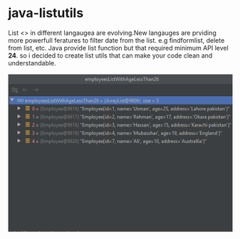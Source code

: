 # java-listutils
List <> in different langaugea are evolving.New langauges are prviding more powerfull feratures to filter date from the list.
e.g findformlist, delete from list, etc. Java provide list function but that required minimum API level <b>24</b>. so i decided to create list utils that can make your code clean and understandable.  
</br>
<img src="s1.png">

